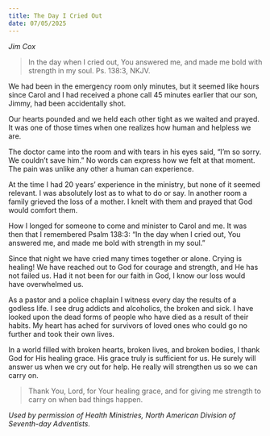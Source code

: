 ```yaml
---
title: The Day I Cried Out
date: 07/05/2025
---
```


_Jim Cox_

> <p></p>
> In the day when I cried out, You answered me, and made me bold with strength in my soul. Ps. 138:3, NKJV.

We had been in the emergency room only minutes, but it seemed like hours since Carol and I had received a phone call 45 minutes earlier that our son, Jimmy, had been accidentally shot.

Our hearts pounded and we held each other tight as we waited and prayed. It was one of those times when one realizes how human and helpless we are.

The doctor came into the room and with tears in his eyes said, “I’m so sorry. We couldn’t save him.” No words can express how we felt at that moment. The pain was unlike any other a human can experience.

At the time I had 20 years’ experience in the ministry, but none of it seemed relevant. I was absolutely lost as to what to do or say. In another room a family grieved the loss of a mother. I knelt with them and prayed that God would comfort them.

How I longed for someone to come and minister to Carol and me. It was then that I remembered Psalm 138:3: “In the day when I cried out, You answered me, and made me bold with strength in my soul.”

Since that night we have cried many times together or alone. Crying is healing! We have reached out to God for courage and strength, and He has not failed us. Had it not been for our faith in God, I know our loss would have overwhelmed us.

As a pastor and a police chaplain I witness every day the results of a godless life. I see drug addicts and alcoholics, the broken and sick. I have looked upon the dead forms of people who have died as a result of their habits. My heart has ached for survivors of loved ones who could go no further and took their own lives.

In a world filled with broken hearts, broken lives, and broken bodies, I thank God for His healing grace. His grace truly is sufficient for us. He surely will answer us when we cry out for help. He really will strengthen us so we can carry on.

> <callout></callout>
> Thank You, Lord, for Your healing grace, and for giving me strength to carry on when bad things happen.

_Used by permission of Health Ministries, North American Division of Seventh-day Adventists._